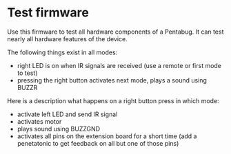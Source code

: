 # Test firmware

Use this firmware to test all hardware components of a Pentabug. It can test
nearly all hardware features of the device.

The following things exist in all modes:

* right LED is on when IR signals are received (use a remote or first mode to
  test)
* pressing the right button activates next mode, plays a sound using BUZZR

Here is a description what happens on a right button press in which mode:

* activate left LED and send IR signal
* activates motor
* plays sound using BUZZGND
* activates all pins on the extension board for a short time (add a penetatonic
  to get feedback on all but one of those pins)

